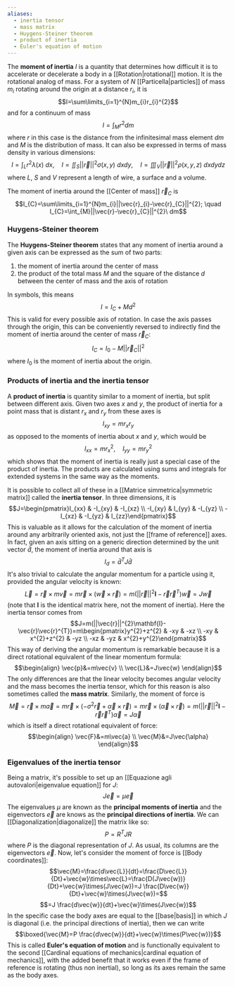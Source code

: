 ```yaml
---
aliases:
  - inertia tensor
  - mass matrix
  - Huygens-Steiner theorem
  - product of inertia
  - Euler's equation of motion
---
```

The **moment of inertia** $I$ is a quantity that determines how difficult it is to accelerate or decelerate a body in a [[Rotation|rotational]] motion. It is the rotational analog of mass. For a system of $N$ [[Particella|particles]] of mass $m_{i}$ rotating around the origin at a distance $r_{i}$, it is
$$I=\sum\limits_{i=1}^{N}m_{i}r_{i}^{2}$$
and for a continuum of mass
$$I=\int_{M}r^{2}dm$$
where $r$ in this case is the distance from the infinitesimal mass element $dm$ and $M$ is the distribution of mass. It can also be expressed in terms of mass density in various dimensions:
$$I=\int_{L}r^{2}\lambda(x)\ dx, \quad I=\iint_{S}||\vec{r}||^{2}\sigma(x,y)\ dxdy, \quad I=\iiint_{V}||\vec{r}||^{2}\rho(x,y,z)\ dxdydz$$
where $L$, $S$ and $V$ represent a length of wire, a surface and a volume.

The moment of inertia around the [[Center of mass]] $\vec{r}_{C}$ is
$$I_{C}=\sum\limits_{i=1}^{N}m_{i}||\vec{r}_{i}-\vec{r}_{C}||^{2}; \quad I_{C}=\int_{M}||\vec{r}-\vec{r}_{C}||^{2}\ dm$$
### Huygens-Steiner theorem
The **Huygens-Steiner theorem** states that any moment of inertia around a given axis can be expressed as the sum of two parts:
1. the moment of inertia around the center of mass
2. the product of the total mass $M$ and the square of the distance $d$ between the center of mass and the axis of rotation

In symbols, this means
$$I=I_{C}+Md^{2}$$
This is valid for every possible axis of rotation. In case the axis passes through the origin, this can be conveniently reversed to indirectly find the moment of inertia around the center of mass $\vec{r}_{C}$:
$$I_{C}=I_{0}-M||\vec{r}_{C}||^{2}$$
where $I_{0}$ is the moment of inertia about the origin.
### Products of inertia and the inertia tensor
A **product of inertia** is quantity similar to a moment of inertia, but split between different axis. Given two axes $x$ and $y$, the product of inertia for a point mass that is distant $r_{x}$ and $r_{y}$ from these axes is
$$I_{xy}=mr_{x}r_{y}$$
as opposed to the moments of inertia about $x$ and $y$, which would be
$$I_{xx}=mr_{x}^{2}, \quad I_{yy}=mr_{y}^{2}$$
which shows that the moment of inertia is really just a special case of the product of inertia. The products are calculated using sums and integrals for extended systems in the same way as the moments.

It is possible to collect all of these in a [[Matrice simmetrica|symmetric matrix]] called the **inertia tensor**. In three dimensions, it is
$$J=\begin{pmatrix}I_{xx} & -I_{xy} & -I_{xz} \\ -I_{xy} & I_{yy} & -I_{yz} \\ -I_{xz} & -I_{yz} & I_{zz}\end{pmatrix}$$
This is valuable as it allows for the calculation of the moment of inertia around any arbitrarily oriented axis, not just the [[frame of reference]] axes. In fact, given an axis sitting on a generic direction determined by the unit vector $\hat{d}$, the moment of inertia around that axis is
$$I_{d}=\hat{d}^{T}J\hat{d}$$
It's also trivial to calculate the angular momentum for a particle using it, provided the angular velocity is known:
$$\vec{L}=\vec{r}\times m\vec{v}=m\vec{r}\times(\vec{w}\times\vec{r})=m(||\vec{r}||^{2}\mathbf{I}-\vec{r}\vec{r}^{T})\vec{w}=J\vec{w}$$
(note that $\mathbf{I}$ is the identical matrix here, not the moment of inertia). Here the inertia tensor comes from
$$J=m(||\vec{r}||^{2}\mathbf{I}-\vec{r}\vec{r}^{T})=m\begin{pmatrix}y^{2}+z^{2} & -xy & -xz \\ -xy & x^{2}+z^{2} & -yz \\ -xz & -yz & x^{2}+y^{2}\end{pmatrix}$$
This way of deriving the angular momentum is remarkable because it is a direct rotational equivalent of the linear momentum formula:
$$\begin{align}
\vec{p}&=m\vec{v} \\
\vec{L}&=J\vec{w}
\end{align}$$
The only differences are that the linear velocity becomes angular velocity and the mass becomes the inertia tensor, which for this reason is also sometimes called the **mass matrix**. Similarly, the moment of force is
$$\vec{M}=\vec{r}\times m\vec{a}=m\vec{r}\times(-\sigma^{2}\vec{r}+\vec{\alpha}\times\vec{r})=m\vec{r}\times(\vec{\alpha}\times\vec{r})=m(||\vec{r}||^{2}\mathbf{I}-\vec{r}\vec{r}^{T})\vec{\alpha}=J\vec{\alpha}$$
which is itself a direct rotational equivalent of force:
$$\begin{align}
\vec{F}&=m\vec{a} \\
\vec{M}&=J\vec{\alpha}
\end{align}$$
### Eigenvalues of the inertia tensor
Being a matrix, it's possible to set up an [[Equazione agli autovalori|eigenvalue equation]] for $J$:
$$J\vec{e}=\mu\vec{e}$$
The eigenvalues $\mu$ are known as the **principal moments of inertia** and the eigenvectors $\vec{e}$ are knows as the **principal directions of inertia**. We can [[Diagonalization|diagonalize]] the matrix like so:
$$P=R^{T}JR$$
where $P$ is the diagonal representation of $J$. As usual, its columns are the eigenvectors $\vec{e}$. Now, let's consider the moment of force is [[Body coordinates]]:
$$\vec{M}=\frac{d\vec{L}}{dt}=\frac{D\vec{L}}{Dt}+\vec{w}\times\vec{L}=\frac{D(J\vec{w})}{Dt}+\vec{w}\times(J\vec{w})=J \frac{D\vec{w}}{Dt}+\vec{w}\times(J\vec{w})=$$
$$=J \frac{d\vec{w}}{dt}+\vec{w}\times(J\vec{w})$$
In the specific case the body axes are equal to the [[base|basis]] in which $J$ is diagonal (i.e. the principal directions of inertia), then we can write
$$\boxed{\vec{M}=P \frac{d\vec{w}}{dt}+\vec{w}\times(P\vec{w})}$$
This is called **Euler's equation of motion** and is functionally equivalent to the second [[Cardinal equations of mechanics|cardinal equation of mechanics]], with the added benefit that it works even if the frame of reference is rotating (thus non inertial), so long as its axes remain the same as the body axes.